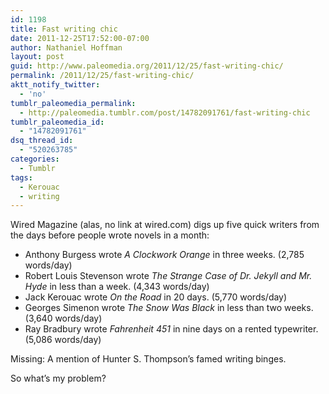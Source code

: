 ```yaml
---
id: 1198
title: Fast writing chic
date: 2011-12-25T17:52:00-07:00
author: Nathaniel Hoffman
layout: post
guid: http://www.paleomedia.org/2011/12/25/fast-writing-chic/
permalink: /2011/12/25/fast-writing-chic/
aktt_notify_twitter:
  - 'no'
tumblr_paleomedia_permalink:
  - http://paleomedia.tumblr.com/post/14782091761/fast-writing-chic
tumblr_paleomedia_id:
  - "14782091761"
dsq_thread_id:
  - "520263785"
categories:
  - Tumblr
tags:
  - Kerouac
  - writing
---
```

Wired Magazine (alas, no link at wired.com) digs up five quick writers from the days before people wrote novels in a month:

  * Anthony Burgess wrote _A Clockwork Orange_ in three weeks. (2,785 words/day)
  * Robert Louis Stevenson wrote _The Strange Case of Dr. Jekyll and Mr. Hyde_ in less than a week. (4,343 words/day)
  * Jack Kerouac wrote _On the Road_ in 20 days. (5,770 words/day)
  * Georges Simenon wrote _The Snow Was Black_ in less than two weeks. (3,640 words/day)
  * Ray Bradbury wrote _Fahrenheit 451_ in nine days on a rented typewriter. (5,086 words/day)

Missing: A mention of Hunter S. Thompson&#8217;s famed writing binges.

So what&#8217;s my problem?